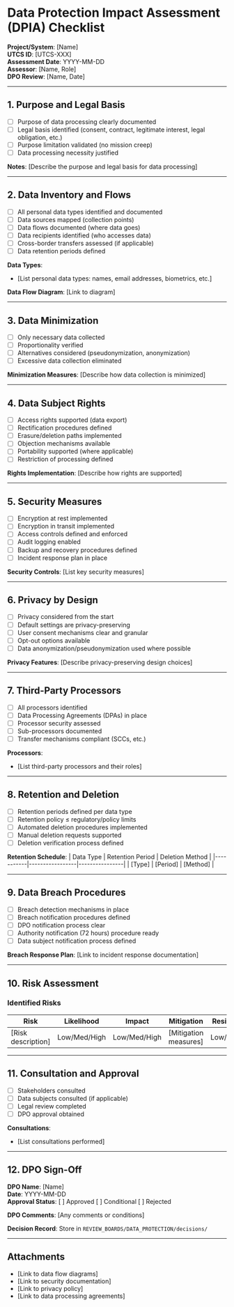 # Data Protection Impact Assessment (DPIA) Checklist

**Project/System**: [Name]  
**UTCS ID**: [UTCS-XXX]  
**Assessment Date**: YYYY-MM-DD  
**Assessor**: [Name, Role]  
**DPO Review**: [Name, Date]

---

## 1. Purpose and Legal Basis

- [ ] Purpose of data processing clearly documented
- [ ] Legal basis identified (consent, contract, legitimate interest, legal obligation, etc.)
- [ ] Purpose limitation validated (no mission creep)
- [ ] Data processing necessity justified

**Notes**:
[Describe the purpose and legal basis for data processing]

---

## 2. Data Inventory and Flows

- [ ] All personal data types identified and documented
- [ ] Data sources mapped (collection points)
- [ ] Data flows documented (where data goes)
- [ ] Data recipients identified (who accesses data)
- [ ] Cross-border transfers assessed (if applicable)
- [ ] Data retention periods defined

**Data Types**:
- [List personal data types: names, email addresses, biometrics, etc.]

**Data Flow Diagram**: [Link to diagram]

---

## 3. Data Minimization

- [ ] Only necessary data collected
- [ ] Proportionality verified
- [ ] Alternatives considered (pseudonymization, anonymization)
- [ ] Excessive data collection eliminated

**Minimization Measures**:
[Describe how data collection is minimized]

---

## 4. Data Subject Rights

- [ ] Access rights supported (data export)
- [ ] Rectification procedures defined
- [ ] Erasure/deletion paths implemented
- [ ] Objection mechanisms available
- [ ] Portability supported (where applicable)
- [ ] Restriction of processing defined

**Rights Implementation**: [Describe how rights are supported]

---

## 5. Security Measures

- [ ] Encryption at rest implemented
- [ ] Encryption in transit implemented
- [ ] Access controls defined and enforced
- [ ] Audit logging enabled
- [ ] Backup and recovery procedures defined
- [ ] Incident response plan in place

**Security Controls**: [List key security measures]

---

## 6. Privacy by Design

- [ ] Privacy considered from the start
- [ ] Default settings are privacy-preserving
- [ ] User consent mechanisms clear and granular
- [ ] Opt-out options available
- [ ] Data anonymization/pseudonymization used where possible

**Privacy Features**: [Describe privacy-preserving design choices]

---

## 7. Third-Party Processors

- [ ] All processors identified
- [ ] Data Processing Agreements (DPAs) in place
- [ ] Processor security assessed
- [ ] Sub-processors documented
- [ ] Transfer mechanisms compliant (SCCs, etc.)

**Processors**:
- [List third-party processors and their roles]

---

## 8. Retention and Deletion

- [ ] Retention periods defined per data type
- [ ] Retention policy ≤ regulatory/policy limits
- [ ] Automated deletion procedures implemented
- [ ] Manual deletion requests supported
- [ ] Deletion verification process defined

**Retention Schedule**:
| Data Type | Retention Period | Deletion Method |
|-----------|-----------------|----------------|
| [Type] | [Period] | [Method] |

---

## 9. Data Breach Procedures

- [ ] Breach detection mechanisms in place
- [ ] Breach notification procedures defined
- [ ] DPO notification process clear
- [ ] Authority notification (72 hours) procedure ready
- [ ] Data subject notification process defined

**Breach Response Plan**: [Link to incident response documentation]

---

## 10. Risk Assessment

### Identified Risks

| Risk | Likelihood | Impact | Mitigation | Residual Risk |
|------|-----------|--------|------------|--------------|
| [Risk description] | Low/Med/High | Low/Med/High | [Mitigation measures] | Low/Med/High |

---

## 11. Consultation and Approval

- [ ] Stakeholders consulted
- [ ] Data subjects consulted (if applicable)
- [ ] Legal review completed
- [ ] DPO approval obtained

**Consultations**:
- [List consultations performed]

---

## 12. DPO Sign-Off

**DPO Name**: [Name]  
**Date**: YYYY-MM-DD  
**Approval Status**: [ ] Approved [ ] Conditional [ ] Rejected

**DPO Comments**:
[Any comments or conditions]

**Decision Record**: Store in `REVIEW_BOARDS/DATA_PROTECTION/decisions/`

---

## Attachments

- [Link to data flow diagrams]
- [Link to security documentation]
- [Link to privacy policy]
- [Link to data processing agreements]
